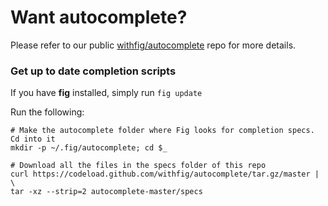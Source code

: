 # Want autocomplete?

Please refer to our public [withfig/autocomplete](https://github.com/withfig/autocomplete) repo for more details.

### Get up to date completion scripts

If you have **fig** installed, simply run `fig update`


Run the following:

```
# Make the autocomplete folder where Fig looks for completion specs. Cd into it
mkdir -p ~/.fig/autocomplete; cd $_

# Download all the files in the specs folder of this repo
curl https://codeload.github.com/withfig/autocomplete/tar.gz/master | \
tar -xz --strip=2 autocomplete-master/specs
```